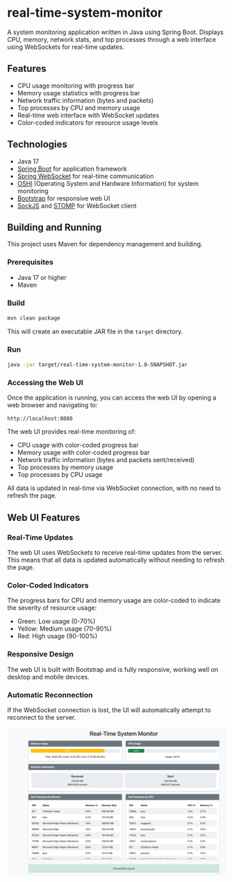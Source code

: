 # real-time-system-monitor
A system monitoring application written in Java using Spring Boot. Displays CPU, memory, network stats, and top processes through a web interface using WebSockets for real-time updates.

## Features
- CPU usage monitoring with progress bar
- Memory usage statistics with progress bar
- Network traffic information (bytes and packets)
- Top processes by CPU and memory usage
- Real-time web interface with WebSocket updates
- Color-coded indicators for resource usage levels

## Technologies
- Java 17
- [Spring Boot](https://spring.io/projects/spring-boot) for application framework
- [Spring WebSocket](https://docs.spring.io/spring-framework/reference/web/websocket.html) for real-time communication
- [OSHI](https://github.com/oshi/oshi) (Operating System and Hardware Information) for system monitoring
- [Bootstrap](https://getbootstrap.com/) for responsive web UI
- [SockJS](https://github.com/sockjs/sockjs-client) and [STOMP](https://stomp-js.github.io/) for WebSocket client

## Building and Running
This project uses Maven for dependency management and building.

### Prerequisites
- Java 17 or higher
- Maven

### Build
```bash
mvn clean package
```

This will create an executable JAR file in the `target` directory.

### Run
```bash
java -jar target/real-time-system-monitor-1.0-SNAPSHOT.jar
```

### Accessing the Web UI
Once the application is running, you can access the web UI by opening a web browser and navigating to:

```
http://localhost:8080
```

The web UI provides real-time monitoring of:
- CPU usage with color-coded progress bar
- Memory usage with color-coded progress bar
- Network traffic information (bytes and packets sent/received)
- Top processes by memory usage
- Top processes by CPU usage

All data is updated in real-time via WebSocket connection, with no need to refresh the page.

## Web UI Features

### Real-Time Updates
The web UI uses WebSockets to receive real-time updates from the server. This means that all data is updated automatically without needing to refresh the page.

### Color-Coded Indicators
The progress bars for CPU and memory usage are color-coded to indicate the severity of resource usage:
- Green: Low usage (0-70%)
- Yellow: Medium usage (70-90%)
- Red: High usage (90-100%)

### Responsive Design
The web UI is built with Bootstrap and is fully responsive, working well on desktop and mobile devices.

### Automatic Reconnection
If the WebSocket connection is lost, the UI will automatically attempt to reconnect to the server.

![Web UI System Monitor in action](monitoring.png)
